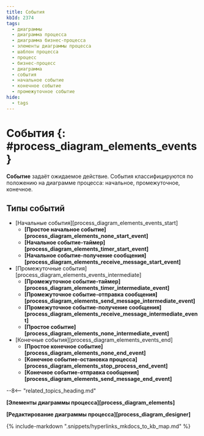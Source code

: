 ```yaml
---
title: События
kbId: 2374
tags:
  - диаграммы
  - диаграмма процесса
  - диаграмма бизнес-процесса
  - элементы диаграммы процесса
  - шаблон процесса
  - процесс
  - бизнес-процесс
  - диаграмма
  - события
  - начальное событие
  - конечное событие
  - промежуточное событие
hide:
  - tags
---
```


# События {: #process_diagram_elements_events}

**Событие** задаёт ожидаемое действие. События классифицируются по положению на диаграмме процесса: начальное, промежуточное, конечное.

## Типы событий

* [Начальные события][process_diagram_elements_events_start]
    * **[Простое начальное событие][process_diagram_elements_none_start_event]**
    * **[Начальное событие-таймер][process_diagram_elements_timer_start_event]**
    * **[Начальное событие-получение сообщения][process_diagram_elements_receive_message_start_event]**
* [Промежуточные события][process_diagram_elements_events_intermediate]
    * **[Промежуточное событие-таймер][process_diagram_elements_timer_intermediate_event]**
    * **[Промежуточное событие-отправка сообщения][process_diagram_elements_send_message_intermediate_event]**
    * **[Промежуточное событие-получение сообщения][process_diagram_elements_receive_message_intermediate_event]**
    * **[Простое событие][process_diagram_elements_none_intermediate_event]**
* [Конечные события][process_diagram_elements_events_end]
    * **[Простое конечное событие][process_diagram_elements_none_end_event]**
    * **[Конечное событие-остановка процесса][process_diagram_elements_stop_process_end_event]**
    * **[Конечное событие-отправка сообщения][process_diagram_elements_send_message_end_event]**

--8<-- "related_topics_heading.md"

**[Элементы диаграммы процесса][process_diagram_elements]**

**[Редактирование диаграммы процесса][process_diagram_designer]**

{% include-markdown ".snippets/hyperlinks_mkdocs_to_kb_map.md" %}
